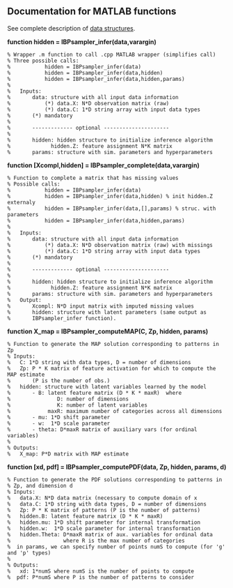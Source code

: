 
## Documentation for MATLAB functions

See complete description of [data structures](doc_struct.html).

**function hidden = IBPsampler_infer(data,varargin)**

    % Wrapper .m function to call .cpp MATLAB wrapper (simplifies call)
    % Three possible calls:
    %           hidden = IBPsampler_infer(data)
    %           hidden = IBPsampler_infer(data,hidden)
    %           hidden = IBPsampler_infer(data,hidden,params)
    %
    %   Inputs:
    %       data: structure with all input data information
    %           (*) data.X: N*D observation matrix (raw)
    %           (*) data.C: 1*D string array with input data types
    %       (*) mandatory
    %
    %       ------------- optional ---------------------
    %
    %       hidden: hidden structure to initialize inference algorithm
    %             hidden.Z: feature assignment N*K matrix
    %       params: structure with sim. parameters and hyperparameters

**function [Xcompl,hidden] = IBPsampler_complete(data,varargin)**

    % Function to complete a matrix that has missing values
    % Possible calls:
    %           hidden = IBPsampler_infer(data)
    %           hidden = IBPsampler_infer(data,hidden) % init hidden.Z externaly
    %           hidden = IBPsampler_infer(data,[],params) % struc. with parameters
    %           hidden = IBPsampler_infer(data,hidden,params)
    %
    %   Inputs:
    %       data: structure with all input data information
    %           (*) data.X: N*D observation matrix (raw) with missings
    %           (*) data.C: 1*D string array with input data types
    %       (*) mandatory
    %
    %       ------------- optional ---------------------
    %
    %       hidden: hidden structure to initialize inference algorithm
    %             hidden.Z: feature assignment N*K matrix
    %       params: structure with sim. parameters and hyperparameters
    %   Output:
    %       Xcompl: N*D input matrix with imputed missing values
    %       hidden: structure with latent parameters (same output as
    %       IBPsampler_infer function).

**function X_map = IBPsampler_computeMAP(C, Zp, hidden, params)**

    % Function to generate the MAP solution corresponding to patterns in Zp
    % Inputs:
    %   C: 1*D string with data types, D = number of dimensions
    %   Zp: P * K matrix of feature activation for which to compute the MAP estimate
    %       (P is the number of obs.)
    %   hidden: structure with latent variables learned by the model
    %       - B: latent feature matrix (D * K * maxR)  where
    %               D: number of dimensions
    %               K: number of latent variables
    %            maxR: maximum number of categories across all dimensions
    %       - mu: 1*D shift parameter
    %       - w:  1*D scale parameter
    %       - theta: D*maxR matrix of auxiliary vars (for ordinal variables)
    %
    % Outputs:
    %   X_map: P*D matrix with MAP estimate


**function [xd, pdf] = IBPsampler_computePDF(data, Zp, hidden, params, d)**

    % Function to generate the PDF solutions corresponding to patterns in
    % Zp, and dimension d
    % Inputs:
    %   data.X: N*D data matrix (necessary to compute domain of x
    %   data.C: 1*D string with data types, D = number of dimensions
    %   Zp: P * K matrix of patterns (P is the number of patterns)
    %   hidden.B: latent feature matrix (D * K * maxR)   
    %   hidden.mu: 1*D shift parameter for internal transformation
    %   hidden.w:  1*D scale parameter for internal transformation
    %   hidden.Theta: D*maxR matrix of aux. variables for ordinal data
    %                 where R is the max number of categories
    %  in params, we can specify number of points numS to compute (for 'g' and 'p' types)
    %
    % Outputs:
    %   xd: 1*numS where numS is the number of points to compute
    %  pdf: P*numS where P is the number of patterns to consider
